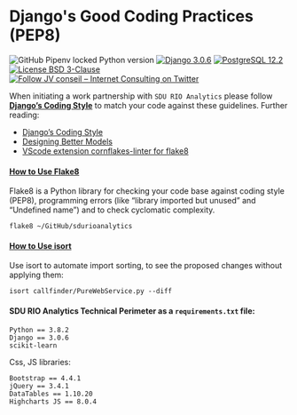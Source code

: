 # Django's Good Coding Practices (PEP8)

![GitHub Pipenv locked Python version](https://img.shields.io/github/pipenv/locked/python-version/sdurioanalytics/welcome?color=green)
[![Django 3.0.6](https://img.shields.io/badge/Django-3.0.6-green)](https://www.djangoproject.com/weblog/2019/jul/01/security-releases/)
[![PostgreSQL 12.2](https://img.shields.io/badge/PostgreSQL-12.2-green.svg)](https://www.postgresql.org/)
[![License BSD 3-Clause](https://img.shields.io/badge/License-BSD%203--Clause-blue.svg)](LICENSE)
[![Follow JV conseil – Internet Consulting on Twitter](https://img.shields.io/twitter/follow/JVconseil.svg?style=social&logo=twitter)](https://twitter.com/JVconseil)

When initiating a work partnership with `SDU RIO Analytics` please follow **[Django’s Coding Style](https://docs.djangoproject.com/en/dev/internals/contributing/writing-code/coding-style/)** to match your code against these guidelines. Further reading:
- [Django’s Coding Style](https://docs.djangoproject.com/en/dev/internals/contributing/writing-code/coding-style/)
- [Designing Better Models](https://simpleisbetterthancomplex.com/tips/2018/02/10/django-tip-22-designing-better-models.html)
- [VScode extension cornflakes-linter for flake8](https://marketplace.visualstudio.com/items?itemName=kevinglasson.cornflakes-linter)

#### [How to Use Flake8](https://simpleisbetterthancomplex.com/packages/2016/08/05/flake8.html)

Flake8 is a Python library for checking your code base against coding style (PEP8), programming errors (like “library imported but unused” and “Undefined name”) and to check cyclomatic complexity.

```
flake8 ~/GitHub/sdurioanalytics
```

#### [How to Use isort](https://github.com/timothycrosley/isort#using-isort)

Use isort to automate import sorting, to see the proposed changes without applying them:

```
isort callfinder/PureWebService.py --diff
```


#### SDU RIO Analytics Technical Perimeter as a `requirements.txt` file:

```
Python == 3.8.2
Django == 3.0.6
scikit-learn
```

Css, JS libraries:

```
Bootstrap == 4.4.1
jQuery == 3.4.1
DataTables == 1.10.20
Highcharts JS == 8.0.4
```
